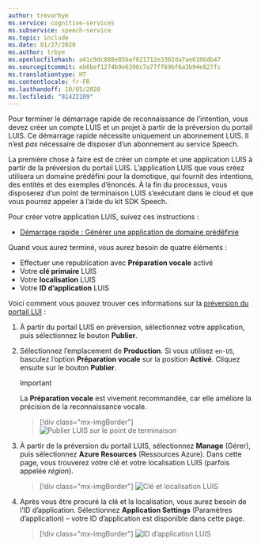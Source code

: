 ```yaml
---
author: trevorbye
ms.service: cognitive-services
ms.subservice: speech-service
ms.topic: include
ms.date: 01/27/2020
ms.author: trbye
ms.openlocfilehash: a41c9dc888e85baf021712e3302da7ae6106db47
ms.sourcegitcommit: eb6bef1274b9e6390c7a77ff69bf6a3b94e827fc
ms.translationtype: HT
ms.contentlocale: fr-FR
ms.lasthandoff: 10/05/2020
ms.locfileid: "81422109"
---
```

Pour terminer le démarrage rapide de reconnaissance de l’intention, vous devez créer un compte LUIS et un projet à partir de la préversion du portail LUIS. Ce démarrage rapide nécessite uniquement un abonnement LUIS. Il n’est *pas* nécessaire de disposer d’un abonnement au service Speech.

La première chose à faire est de créer un compte et une application LUIS à partir de la préversion du portail LUIS. L’application LUIS que vous créez utilisera un domaine prédéfini pour la domotique, qui fournit des intentions, des entités et des exemples d’énoncés. À la fin du processus, vous disposerez d’un point de terminaison LUIS s’exécutant dans le cloud et que vous pourrez appeler à l’aide du kit SDK Speech. 

Pour créer votre application LUIS, suivez ces instructions :

* <a href="https://docs.microsoft.com/azure/cognitive-services/luis/luis-get-started-create-app" target="_blank">Démarrage rapide : Générer une application de domaine prédéfinie<span class="docon docon-navigate-external x-hidden-focus"></span></a>

Quand vous aurez terminé, vous aurez besoin de quatre éléments :

* Effectuer une republication avec **Préparation vocale** activé
* Votre **clé primaire** LUIS
* Votre **localisation** LUIS
* Votre **ID d’application** LUIS

Voici comment vous pouvez trouver ces informations sur la [préversion du portail LUI](https://preview.luis.ai/) :

1. À partir du portail LUIS en préversion, sélectionnez votre application, puis sélectionnez le bouton **Publier**.

2. Sélectionnez l’emplacement de **Production**. Si vous utilisez `en-US`, basculez l’option **Préparation vocale** sur la position **Activé**. Cliquez ensuite sur le bouton **Publier**.

    > [!IMPORTANT]
    > La **Préparation vocale** est vivement recommandée, car elle améliore la précision de la reconnaissance vocale.

    > [!div class="mx-imgBorder"]
    > ![Publier LUIS sur le point de terminaison](../../../media/luis/publish-app-popup.png)

3. À partir de la préversion du portail LUIS, sélectionnez **Manage** (Gérer), puis sélectionnez **Azure Resources** (Ressources Azure). Dans cette page, vous trouverez votre clé et votre localisation LUIS (parfois appelée _région_).

   > [!div class="mx-imgBorder"]
   > ![Clé et localisation LUIS](../../../media/luis/luis-key-region.png)

4. Après vous être procuré la clé et la localisation, vous aurez besoin de l’ID d’application. Sélectionnez **Application Settings** (Paramètres d’application) – votre ID d’application est disponible dans cette page.

   > [!div class="mx-imgBorder"]
   > ![ID d’application LUIS](../../../media/luis/luis-app-id.png)
